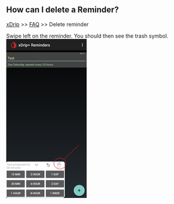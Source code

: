 ## How can I delete a Reminder?
[xDrip](../README.md) >> [FAQ](./FAQ_page.md) >> Delete reminder  
  
Swipe left on the reminder.  You should then see the trash symbol.  
![](./images/ReminderTrash.png)  
